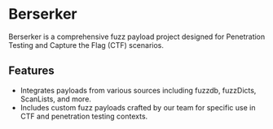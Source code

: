 # Berserker

Berserker is a comprehensive fuzz payload project designed for Penetration Testing and Capture the Flag (CTF) scenarios.

## Features

- Integrates payloads from various sources including fuzzdb, fuzzDicts, ScanLists, and more.
- Includes custom fuzz payloads crafted by our team for specific use in CTF and penetration testing contexts.